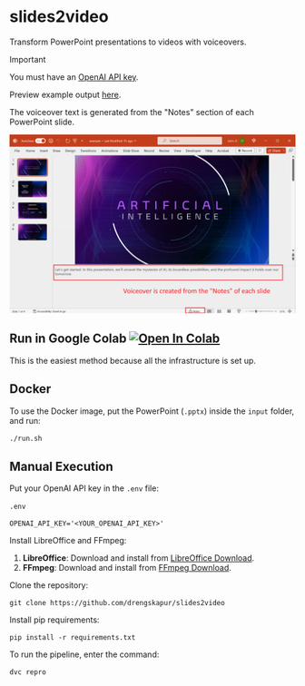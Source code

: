 # slides2video
Transform PowerPoint presentations to videos with voiceovers.

> [!IMPORTANT]
> You must have an [OpenAI API key](https://platform.openai.com/api-keys).

Preview example output [here](example.mp4).

The voiceover text is generated from the "Notes" section of each PowerPoint slide.

![notes.png](notes.png)

## Run in Google Colab [![Open In Colab](https://colab.research.google.com/assets/colab-badge.svg)](https://colab.research.google.com/drive/1KRWFApDh82o2mE_b6x9tnf9Ofipts6QO?usp=sharing)

This is the easiest method because all the infrastructure is set up.

## Docker

To use the Docker image, put the PowerPoint (`.pptx`) inside the `input` folder, and run:

```bash
./run.sh
```

## Manual Execution

Put your OpenAI API key in the `.env` file:

`.env`
```
OPENAI_API_KEY='<YOUR_OPENAI_API_KEY>'
```

Install LibreOffice and FFmpeg:

1. **LibreOffice**: Download and install from [LibreOffice Download](https://www.libreoffice.org/download/download-libreoffice/).
2. **FFmpeg**: Download and install from [FFmpeg Download](https://ffmpeg.org/download.html).

Clone the repository:

```console
git clone https://github.com/drengskapur/slides2video
```

Install pip requirements:

```console
pip install -r requirements.txt
```

To run the pipeline, enter the command:

```console
dvc repro
```
